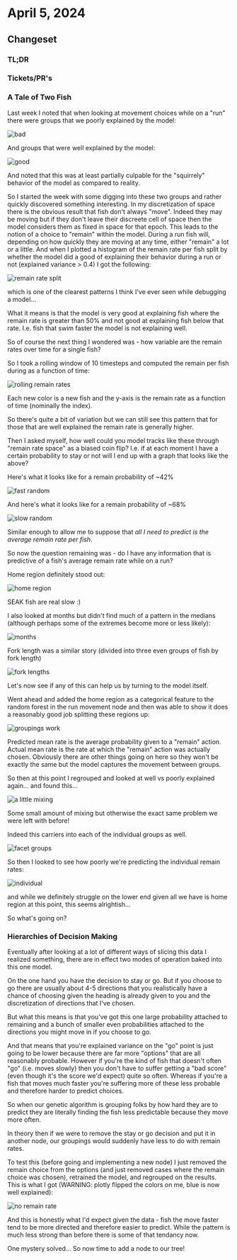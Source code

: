 # April 5, 2024

## Changeset

### TL;DR

### Tickets/PR's

### A Tale of Two Fish

Last week I noted that when looking at movement choices while on a "run" there were groups that we poorly explained by the model:

![bad](2024_03_29/bad.png)

And groups that were well explained by the model:

![good](2024_03_29/good.png)

And noted that this was at least partially culpable for the "squirrely" behavior of the model as compared to reality. 

So I started the week with some digging into these two groups and rather quickly discovered something interesting. In my discretization of space there is the obvious result that fish don't always "move". Indeed they may be moving but if they don't leave their discreete cell of space then the model considers them as fixed in space for that epoch. This leads to the notion of a choice to "remain" within the model. During a run fish will, depending on how quickly they are moving at any time, either "remain" a lot or a little. And when I plotted a histogram of the remain rate per fish split by whether the model did a good of explaining their behavior during a run or not (explained variance > 0.4) I got the following:

![remain rate split](2024_04_05/split_remain_rate.png)

which is one of the clearest patterns I think I've ever seen while debugging a model... 

What it means is that the model is very good at explaining fish where the remain rate is greater than 50% and not good at explaining fish below that rate. I.e. fish that swim faster the model is not explaining well. 

So of course the next thing I wondered was - how variable are the remain rates over time for a single fish? 

So I took a rolling window of 10 timesteps and computed the remain per fish during as a function of time:

![rolling remain rates](2024_04_05/rolling_remain_rates.png)

Each new color is a new fish and the y-axis is the remain rate as a function of time (nominally the index). 

So there's quite a bit of variation but we can still see this pattern that for those that are well explained the remain rate is generally higher. 

Then I asked myself, how well could you model tracks like these through "remain rate space" as a biased coin flip? I.e. if at each moment I have a certain probability to stay or not will I end up with a graph that looks like the above?

Here's what it looks like for a remain probability of ~42%

![fast random](2024_04_05/fast_random.png)

And here's what it looks like for a remain probability of ~68%

![slow random](2024_04_05/slow_random.png)

Similar enough to allow me to suppose that *all I need to predict is the average remain rate per fish*. 

So now the question remaining was - do I have any information that is predictive of a fish's average remain rate while on a run?

Home region definitely stood out:

![home region](2024_04_05/home_region.png)

SEAK fish are real slow :) 

I also looked at months but didn't find much of a pattern in the medians (although perhaps some of the extremes become more or less likely):

![months](2024_04_05/months.png)

Fork length was a similar story (divided into three even groups of fish by fork length)

![fork lengths](2024_04_05/fork_lengths.png)

Let's now see if any of this can help us by turning to the model itself. 

Went ahead and added the home region as a categorical feature to the random forest in the run movement node and then was able to show it does a reasonably good job splitting these regions up:

![groupings work](2024_04_05/groupings_work.png)

Predicted mean rate is the average probability given to a "remain" action. Actual mean rate is the rate at which the "remain" action was actually chosen. Obviously there are other things going on here so they won't be exactly the same but the model captures the movement between groups. 

So then at this point I regrouped and looked at well vs poorly explained again... and found this...

![a little mixing](2024_04_05/a_little_mix.png)

Some small amount of mixing but otherwise the exact same problem we were left with before!

Indeed this carriers into each of the individual groups as well. 

![facet groups](2024_04_05/facet_groups.png)

So then I looked to see how poorly we're predicting the individual remain rates:

![individual](2024_04_05/individual_remain_rates.png)

and while we definitely struggle on the lower end given all we have is home region at this point, this seems alrightish... 

So what's going on?

### Hierarchies of Decision Making

Eventually after looking at a lot of different ways of slicing this data I realized something, there are in effect two modes of operation baked into this one model. 

On the one hand you have the decision to stay or go. But if you choose to go there are usually about 4-5 directions that you realistically have a chance of choosing given the heading is already given to you and the discretization of directions that I've chosen. 

But what this means is that you've got this one large probability attached to remaining and a bunch of smaller even probabilities attached to the directions you might move in if you choose to go. 

And that means that you're explained variance on the "go" point is just going to be lower because there are far more "options" that are all reasonably probable. However if you're the kind of fish that doesn't often "go" (i.e. moves slowly) then you don't have to suffer getting a "bad score" (even though it's the score we'd expect) quite so often. Whereas if you're a fish that moves much faster you're suffering more of these less probable and therefore harder to predict choices.

So when our genetic algorithm is grouping folks by how hard they are to predict they are literally finding the fish less predictable because they move more often. 

In theory then if we were to remove the stay or go decision and put it in another node, our groupings would suddenly have less to do with remain rates. 

To test this (before going and implementing a new node) I just removed the remain choice from the options (and just removed cases where the remain choice was chosen), retrained the model, and regrouped on the results. This is what I got (WARNING: plotly flipped the colors on me, blue is now well explained):

![no remain rate](2024_04_05/no_remain_rate.png)

And this is honestly what I'd expect given the data - fish the move faster tend to be more directed and therefore easier to predict. While the pattern is much less strong than before there is some of that tendancy now. 

One mystery solved... So now time to add a node to our tree!